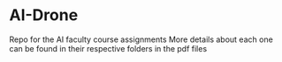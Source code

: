 # AI-Drone
Repo for the AI faculty course assignments
More details about each one can be found in their respective folders in the pdf files
